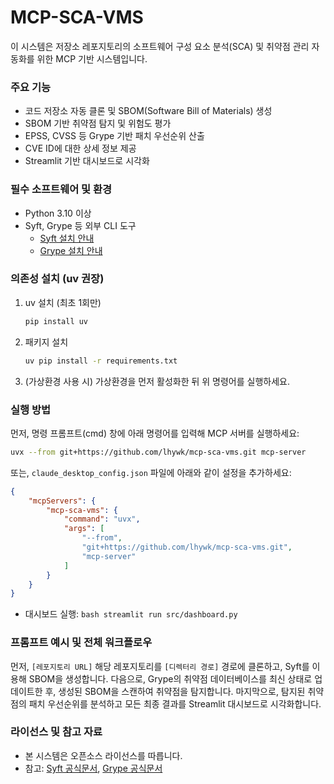 # MCP-SCA-VMS
이 시스템은 저장소 레포지토리의 소프트웨어 구성 요소 분석(SCA) 및 취약점 관리 자동화를 위한 MCP 기반 시스템입니다.

### 주요 기능
- 코드 저장소 자동 클론 및 SBOM(Software Bill of Materials) 생성
- SBOM 기반 취약점 탐지 및 위험도 평가
- EPSS, CVSS 등 Grype 기반 패치 우선순위 산출
- CVE ID에 대한 상세 정보 제공
- Streamlit 기반 대시보드로 시각화

### 필수 소프트웨어 및 환경
- Python 3.10 이상
- Syft, Grype 등 외부 CLI 도구
    - [Syft 설치 안내](https://github.com/anchore/syft#installation)
    - [Grype 설치 안내](https://github.com/anchore/grype#installation)

### 의존성 설치 (uv 권장)
1. uv 설치 (최초 1회만)
    ```bash
    pip install uv
    ```
2. 패키지 설치
    ```bash
    uv pip install -r requirements.txt
    ```
3. (가상환경 사용 시) 가상환경을 먼저 활성화한 뒤 위 명령어를 실행하세요.


### 실행 방법

먼저, 명령 프롬프트(cmd) 창에 아래 명령어를 입력해 MCP 서버를 실행하세요:

```bash
uvx --from git+https://github.com/lhywk/mcp-sca-vms.git mcp-server
```

또는, `claude_desktop_config.json` 파일에 아래와 같이 설정을 추가하세요:

```json
{
    "mcpServers": {
        "mcp-sca-vms": {
            "command": "uvx",
            "args": [
                "--from",
                "git+https://github.com/lhywk/mcp-sca-vms.git",
                "mcp-server"
            ]
        }
    }
}
```

- 대시보드 실행:
        ```bash
        streamlit run src/dashboard.py
        ```

### 프롬프트 예시 및 전체 워크플로우

먼저, `[레포지토리 URL]` 해당 레포지토리를 `[디렉터리 경로]` 경로에 클론하고, Syft를 이용해 SBOM을 생성합니다.
다음으로, Grype의 취약점 데이터베이스를 최신 상태로 업데이트한 후, 생성된 SBOM을 스캔하여 취약점을 탐지합니다.
마지막으로, 탐지된 취약점의 패치 우선순위를 분석하고 모든 최종 결과를 Streamlit 대시보드로 시각화합니다.

### 라이선스 및 참고 자료
- 본 시스템은 오픈소스 라이선스를 따릅니다.
- 참고: [Syft 공식문서](https://anchore.github.io/syft/), [Grype 공식문서](https://anchore.github.io/grype/)
